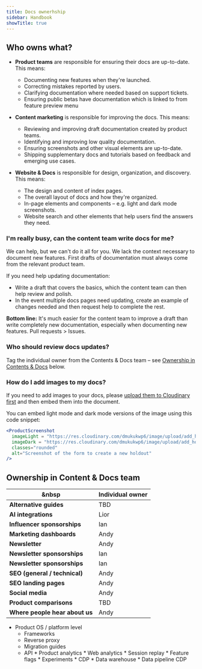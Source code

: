 ```yaml
---
title: Docs ownerhship
sidebar: Handbook
showTitle: true
---
```


## Who owns what?

- **Product teams** are responsible for ensuring their docs are up-to-date. This means:
  - Documenting new features when they're launched.
  - Correcting mistakes reported by users.
  - Clarifying documentation where needed based on support tickets.
  - Ensuring public betas have documentation which is linked to from feature preview menu

- **Content marketing** is responsible for improving the docs. This means:
  - Reviewing and improving draft documentation created by product teams.
  - Identifying and improving low quality documentation.
  - Ensuring screenshots and other visual elements are up-to-date.
  - Shipping supplementary docs and tutorials based on feedback and emerging use cases.

- **Website & Docs** is responsible for design, organization, and discovery. This means:
  - The design and content of index pages.
  - The overall layout of docs and how they're organized.
  - In-page elements and components – e.g. light and dark mode screenshots.
  - Website search and other elements that help users find the answers they need.

### I'm really busy, can the content team write docs for me?

We can help, but we can't do it all for you. We lack the context necessary to document new features. First drafts of documentation must always come from the relevant product team.

If you need help updating documentation:

- Write a draft that covers the basics, which the content team can then help review and polish.
- In the event multiple docs pages need updating, create an example of changes needed and then request help to complete the rest.

**Bottom line:** It's much easier for the content team to improve a draft than write completely new documentation, especially when documenting new features. Pull requests > Issues.

### Who should review docs updates?

Tag the individual owner from the Contents & Docs team – see [Ownership in Contents & Docs](#ownership-in-content--docs-team) below.

### How do I add images to my docs?

If you need to add images to your docs, please [upload them to Cloudinary first](/handbook/engineering/posthog-com/assets) and then embed them into the document. 

You can embed light mode and dark mode versions of the image using this code snippet:

```jsx
<ProductScreenshot
  imageLight = "https://res.cloudinary.com/dmukukwp6/image/upload/add_holdout_light_ce0827be42.png"
  imageDark = "https://res.cloudinary.com/dmukukwp6/image/upload/add_holdout_dark_cc687f7688.png"
  classes="rounded"
  alt="Screenshot of the form to create a new holdout"
/>
```

## Ownership in Content & Docs team

| &nbsp                           | **Individual owner** |
|---------------------------------|----------------------|
| **Alternative guides**          | TBD                  |
| **AI integrations**             | Lior                 |
| **Influencer sponsorships**     | Ian                  |
| **Marketing dashboards**        | Andy                 |
| **Newsletter**                  | Andy                 |
| **Newsletter sponsorships**     | Ian                  |
| **Newsletter sponsorships**     | Ian                  |
| **SEO (general / technical)**   | Andy                 |
| **SEO landing pages**           | Andy                 |
| **Social media**                | Andy                 |
| **Product comparisons**         | TBD                  |
| **Where people hear about us**  | Andy                 |

   * Product OS / platform level
        * Frameworks
        * Reverse proxy
        * Migration guides
        * API
    * Product analytics
    * Web analytics
    * Session replay
    * Feature flags
    * Experiments
    * CDP
    * Data warehouse
    * Data pipeline CDP